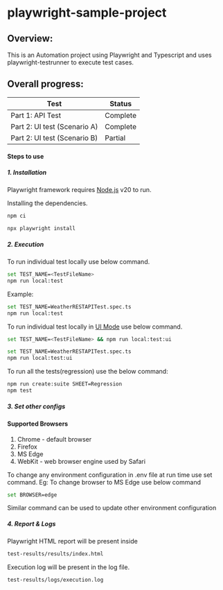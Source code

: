 # playwright-sample-project

## **Overview:**
This is an Automation project using Playwright and Typescript and uses playwright-testrunner to execute test cases. 

## **Overall progress:**
| Test                         | Status   |
|------------------------------|----------|
| Part 1: API Test             | Complete |
| Part 2: UI test (Scenario A) | Complete |
| Part 2: UI test (Scenario B) | Partial  |

#### Steps to use
##### 1. Installation
Playwright framework requires [Node.js](https://nodejs.org/) v20 to run.

Installing the dependencies.
```sh
npm ci
```

```sh
npx playwright install
```

##### 2. Execution
To run individual test locally use below command.
```sh
set TEST_NAME=<TestFileName> 
npm run local:test
```
Example:
```sh
set TEST_NAME=WeatherRESTAPITest.spec.ts 
npm run local:test
```

To run individual test locally in [UI Mode](https://playwright.dev/docs/test-ui-mode) use below command.
```sh
set TEST_NAME=<TestFileName> && npm run local:test:ui
```

```sh
set TEST_NAME=WeatherRESTAPITest.spec.ts 
npm run local:test:ui
```

To run all the tests(regression) use the below command:
```sh
npm run create:suite SHEET=Regression 
npm test
```

##### 3. Set other configs
#### Supported Browsers
1. Chrome - default browser
2. Firefox
3. MS Edge
4. WebKit - web browser engine used by Safari

To change any environment configuration in .env file at run time use set command.
Eg: To change browser to MS Edge use below command
```sh
set BROWSER=edge
```
Similar command can be used to update other environment configuration

##### 4. Report & Logs
Playwright HTML report will be present inside
```sh
test-results/results/index.html
```
Execution log will be present in the log file.
```sh
test-results/logs/execution.log
```
